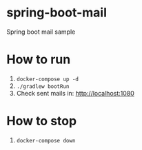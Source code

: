 # spring-boot-mail
Spring boot mail sample

# How to run
1. `docker-compose up -d`
2. `./gradlew bootRun`
3. Check sent mails in: [http://localhost:1080](http://localhost:1080)

# How to stop
1. `docker-compose down`